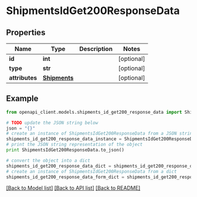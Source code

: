 # ShipmentsIdGet200ResponseData


## Properties
Name | Type | Description | Notes
------------ | ------------- | ------------- | -------------
**id** | **int** |  | [optional] 
**type** | **str** |  | [optional] 
**attributes** | [**Shipments**](Shipments.md) |  | [optional] 

## Example

```python
from openapi_client.models.shipments_id_get200_response_data import ShipmentsIdGet200ResponseData

# TODO update the JSON string below
json = "{}"
# create an instance of ShipmentsIdGet200ResponseData from a JSON string
shipments_id_get200_response_data_instance = ShipmentsIdGet200ResponseData.from_json(json)
# print the JSON string representation of the object
print ShipmentsIdGet200ResponseData.to_json()

# convert the object into a dict
shipments_id_get200_response_data_dict = shipments_id_get200_response_data_instance.to_dict()
# create an instance of ShipmentsIdGet200ResponseData from a dict
shipments_id_get200_response_data_form_dict = shipments_id_get200_response_data.from_dict(shipments_id_get200_response_data_dict)
```
[[Back to Model list]](../README.md#documentation-for-models) [[Back to API list]](../README.md#documentation-for-api-endpoints) [[Back to README]](../README.md)


